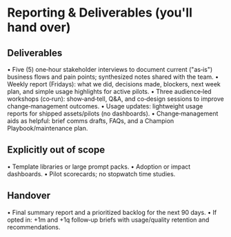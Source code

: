 # Reporting & Deliverables (you'll hand over)

## Deliverables

• Five (5) one‑hour stakeholder interviews to document current ("as‑is") business flows and pain points; synthesized notes shared with the team.
• Weekly report (Fridays): what we did, decisions made, blockers, next week plan, and simple usage highlights for active pilots.
• Three audience‑led workshops (co‑run): show‑and‑tell, Q&A, and co‑design sessions to improve change‑management outcomes.
• Usage updates: lightweight usage reports for shipped assets/pilots (no dashboards).
• Change‑management aids as helpful: brief comms drafts, FAQs, and a Champion Playbook/maintenance plan.

## Explicitly out of scope

• Template libraries or large prompt packs.
• Adoption or impact dashboards.
• Pilot scorecards; no stopwatch time studies.

## Handover

• Final summary report and a prioritized backlog for the next 90 days.
• If opted in: +1m and +1q follow‑up briefs with usage/quality retention and recommendations.
